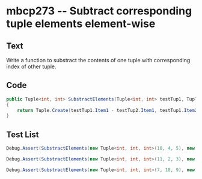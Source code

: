# mbcp273 -- Subtract corresponding tuple elements element-wise

## Text

Write a function to substract the contents of one tuple with corresponding index of other tuple.

## Code

```csharp
public Tuple<int, int> SubstractElements(Tuple<int, int> testTup1, Tuple<int, int> testTup2)
{
    return Tuple.Create(testTup1.Item1 - testTup2.Item1, testTup1.Item2 - testTup2.Item2);
}
```

## Test List

```csharp
Debug.Assert(SubstractElements(new Tuple<int, int, int>(10, 4, 5), new Tuple<int, int, int>(2, 5, 18)).Equals(new Tuple<int, int, int>(8, -1, -13)));
```

```csharp
Debug.Assert(SubstractElements(new Tuple<int, int, int>(11, 2, 3), new Tuple<int, int, int>(24, 45, 16)).Equals(new Tuple<int, int, int>(-13, -43, -13)));
```

```csharp
Debug.Assert(SubstractElements(new Tuple<int, int, int>(7, 18, 9), new Tuple<int, int, int>(10, 11, 12)).Equals(new Tuple<int, int, int>(-3, 7, -3)));
```
